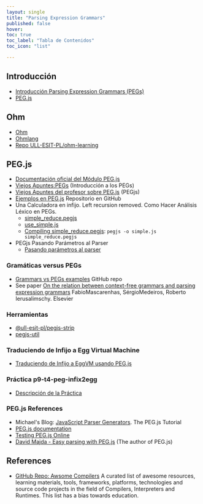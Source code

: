 ```yaml
---
layout: single
title: "Parsing Expression Grammars"
published: false
hover:
toc: true
toc_label: "Tabla de Contenidos"
toc_icon: "list"

---
```



## Introducción

* [Introducción Parsing Expression Grammars (PEGs)]({{site.baseurl}}/assets/temas/parsing-expression-grammars/peg-intro)
* [PEG.js]({{site.baseurl}}/assets/temas/parsing-expression-grammars/pegjs)

## Ohm

* [Ohm](https://github.com/harc/ohm)
* [Ohmlang](https://ohmlang.github.io/)
* [Repo ULL-ESIT-PL/ohm-learning](https://github.com/ULL-ESIT-PL/ohm-learning)

## PEG.js

* [Documentación oficial del Módulo PEG.js](https://pegjs.org/documentation)
* [Viejos Apuntes:PEGs](https://crguezl.github.io/pl-html/node31.html) (Introducción a los PEGs)
* [Viejos Apuntes del profesor sobre PEG.js](https://crguezl.github.io/pl-html/node32.html) (PEGjs)
* [Ejemplos en PEG.js](https://github.com/ULL-ESIT-PL-1617/pegjs-examples) Repositorio en GitHub
* Una Calculadora en infijo. Left recursion removed. Como Hacer Análisis Léxico en PEGs.
    * [simple_reduce.pegjs](https://github.com/ULL-ESIT-PL-1617/pegjs-examples/blob/master/simple_reduce.pegjs)
    * [use_simple.js](https://github.com/ULL-ESIT-PL-1617/pegjs-examples/blob/master/use_simple.js)
    * [Compiling simple_reduce.pegjs](https://github.com/ULL-ESIT-PL-1617/pegjs-examples/blob/master/Rakefile#L24-L27): `pegjs -o simple.js simple_reduce.pegjs`
*  PEGjs Pasando Parámetros al Parser
    * [Pasando parámetros al parser](https://github.com/ULL-ESIT-PL-1617/pegjs-examples/tree/master/parameterspegjs)

###  Gramáticas versus PEGs

* [Grammars vs PEGs examples](https://github.com/ULL-ESIT-PL-1617/pegjs-examples/tree/master/grammarvspeg) GitHub repo
* See paper [On the relation between context-free grammars and parsing expression grammars](https://www.sciencedirect.com/science/article/pii/S0167642314000276) FabioMascarenhas, SérgioMedeiros, Roberto Ierusalimschy. Elsevier

### Herramientas

* [@ull-esit-pl/pegjs-strip](https://www.npmjs.com/package/@ull-esit-pl/pegjs-strip)
* [pegjs-util](https://www.npmjs.com/package/pegjs-util)

### Traduciendo de Infijo a Egg Virtual Machine

* [Traduciendo de Infijo a EggVM usando PEG.js](https://github.com/ULL-ESIT-PL-1718/pegjs-infix-2-egg)

### Práctica p9-t4-peg-infix2egg

* [Descripción de la Práctica](p9-t4-peg-infix2egg)

### PEG.js References

* Michael's Blog: [JavaScript Parser Generators](https://blog.mi-ernst.de/2012/05/14/javascript-parser-generators/).  The PEG.js Tutorial
* [PEG.js documentation](https://pegjs.org/documentation)
* [Testing PEG.js Online](https://pegjs.org/online)
* [David Majda - Easy parsing with PEG.js](https://www.youtube.com/watch?v=iPC6ArcGyL8) (The author of PEG.js)

## References

* [GitHub Repo: Awsome Compilers](https://github.com/aalhour/awesome-compilers#javascript)
 A curated list of awesome resources, learning materials, tools, frameworks, platforms, technologies and source code projects in the field of Compilers, Interpreters and Runtimes. This list has a bias towards education.
